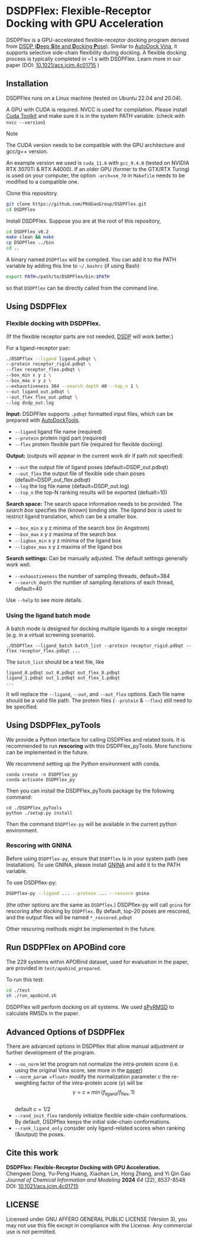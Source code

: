 # DSDPFlex: Flexible-Receptor Docking with GPU Acceleration

DSDPFlex is a GPU-accelerated flexible-receptor docking program derived from [DSDP (**D**eep **S**ite and **D**ocking **P**ose)](https://github.com/PKUGaoGroup/DSDP). Similar to [AutoDock Vina](https://vina.scripps.edu/), it supports selective side-chain flexibility during docking. A flexible docking process is typically completed in ~1 s with DSDPFlex. Learn more in our paper (DOI: [10.1021/acs.jcim.4c01715](https://doi.org/10.1021/acs.jcim.4c01715) )

## Installation

DSDPFlex runs on a Linux machine (tested on Ubuntu 22.04 and 20.04).

A GPU with CUDA is required. NVCC is used for compilation. Please install [Cuda Toolkit](https://developer.nvidia.com/cuda-toolkit) and make sure it is in the system PATH variable. (check with `nvcc --version`)

> [!NOTE]
> The CUDA version needs to be compatible with the GPU architecture and gcc/g++ version.
> 
> An example version we used is `cuda_11.6` with `gcc_9.4.0` (tested on NVIDIA RTX 3070Ti & RTX A4000). If an older GPU (former to the GTX/RTX Turing) is used on your computer, the option `-arch=sm_70` in `Makefile` needs to be modified to a compatible one.

Clone this repository.

```bash
git clone https://github.com/PKUGaoGroup/DSDPFlex.git
cd DSDPFlex
```

Install DSDPFlex. Suppose you are at the root of this repository,

```bash
cd DSDPFlex_v0.2
make clean && make
cp DSDPflex ../bin
cd ..
```

A binary named `DSDPflex` will be compiled. You can add it to the PATH variable by adding this line to `~/.bashrc` (if using Bash)
```bash
export PATH=/path/to/DSDPFlex/bin:$PATH
```

so that `DSDPflex` can be directly called from the command line.

## Using DSDPFlex

### Flexible docking with DSDPFlex.

(If the flexible receptor parts are not needed, [DSDP](https://github.com/PKUGaoGroup/DSDP) will work better.) 

For a ligand-receptor pair:

```bash
./DSDPflex --ligand ligand.pdbqt \
--protein receptor_rigid.pdbqt \
--flex receptor_flex.pdbqt \
--box_min x y z \
--box_max x y z \
--exhaustiveness 384 --search_depth 40 --top_n 1 \
--out ligand_out.pdbqt \
--out_flex flex_out.pdbqt \
--log dsdp_out.log
```

**Input:** DSDPFlex supports `.pdbqt` formatted input files, which can be prepared with [AutoDockTools](https://autodocksuite.scripps.edu/adt/).

- `--ligand` ligand file name (required)
- `--protein` protein rigid part (required)
- `--flex` protein flexible part file (required for flexible docking)

**Output:** (outputs will appear in the current work dir if path not specified)

- `--out` the output file of ligand poses (default=DSDP_out.pdbqt)
- `--out_flex` the output file of flexible side chain poses (default=DSDP_out_flex.pdbqt)
- `--log` the log file name (default=DSDP_out.log)
- `--top_n` the top-N ranking results will be exported (defualt=10)
  
**Search space:** The search space information needs to be provided. The *search box* specifies the (known) binding site. The *ligand box* is used to restrict ligand translation, which can be a smaller box. 

- `--box_min` x y z minima of the search box (in Angstrom)
- `--box_max` x y z maxima of the search box
- `--ligbox_min` x y z minima of the ligand box 
- `--ligbox_max` x y z maxima of the ligand box 

**Search settings:** Can be manually adjusted. The default settings generally work well.

- `--exhaustiveness` the number of sampling threads, default=384
- `--search_depth` the number of sampling iterations of each thread, default=40

Use `--help` to see more details.

### Using the ligand batch mode

A batch mode is designed for docking multiple ligands to a single receptor (e.g. in a virtual screening scenario).

```
./DSDPflex --ligand_batch batch_list --protein receptor_rigid.pdbqt --flex receptor_flex.pdbqt ...
```

The `batch_list` should be a text file, like
```
ligand_0.pdbqt out_0.pdbqt out_flex_0.pdbqt
ligand_1.pdbqt out_1.pdbqt out_flex_1.pdbqt
...
```
It will replace the `--ligand`, `--out`, and `--out_flex` options. Each file name should be a valid file path. The protein files (`--protein` & `--flex`) still need to be specified.

## Using DSDPFlex_pyTools

We provide a Python interface for calling DSDPFlex and related tools. It is recommended to run **rescoring** with this DSDPFlex_pyTools. More functions can be implemented in the future.

We recommend setting up the Python environment with conda.

```
conda create -n DSDPFlex_py
conda activate DSDPFlex_py
```

Then you can install the DSDPFlex_pyTools package by the following command:

```
cd ./DSDPFlex_pyTools
python ./setup.py install
```

Then the command `DSDPflex-py` will be available in the current python environment.

### Rescoring with GNINA

Before using `DSDPflex-py`, ensure that `DSDPflex` is in your system path (see Installation). To use GNINA, please install [GNINA](https://github.com/gnina/gnina) and add it to the PATH variable.

To use DSDPflex-py:
```bash
DSDPflex-py --ligand ... --protein ... --rescore gnina
```

(the other options are the same as `DSDPflex`.)  DSDPflex-py will call `gnina` for rescoring after docking by `DSDPflex`. By default, top-20 poses are rescored, and the output files will be named `*_rescored.pdbqt`

Other rescoring methods might be implemented in the future.

## Run DSDPFlex on APOBind core

The 229 systems within APOBind dataset, used for evaluation in the paper, are provided in `test/apobind_prepared`. 

To run this test:

```bash
cd ./test
sh ./run_apobind.sh
```

DSDPFlex will perform docking on all systems. We used [sPyRMSD](https://github.com/RMeli/spyrmsd) to calculate RMSDs in the paper.

## Advanced Options of DSDPFlex

There are advanced options in DSDPflex that allow manual adjustment or further development of the program.

- `--no_norm` let the program not normalize the intra-protein score (i.e. using the original Vina score, see more in the [paper](https://doi.org/10.26434/chemrxiv-2023-bcw0g-v2))
- `--norm_param <float>` modify the normalization parameter $c$ 
    the re-weighting factor of the intra-protein score ($\gamma$) will be  
    $$\gamma = c\times \min(f_\text{ligand} / f_\text{flex}, 1)$$  
    default $c = 1/2$
- `--rand_init_flex` randomly initialize flexible side-chain conformations. By default, DSDPflex keeps the initial side-chain conformations.
- `--rank_ligand_only` consider only ligand-related scores when ranking (&output) the poses.

## Cite this work

**DSDPFlex: Flexible-Receptor Docking with GPU Acceleration.**   
Chengwei Dong, Yu-Peng Huang, Xiaohan Lin, Hong Zhang, and Yi Qin Gao  
*Journal of Chemical Information and Modeling* **2024** *64* (22), 8537-8548  
DOI: [10.1021/acs.jcim.4c01715](https://doi.org/10.1021/acs.jcim.4c01715)


## LICENSE
Licensed under GNU AFFERO GENERAL PUBLIC LICENSE (Version 3), you may not use this file except in compliance with the License. Any commercial use is not permitted.
